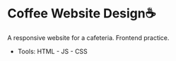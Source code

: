 # Coffee Website Design☕
A responsive website for a cafeteria. Frontend practice.
- Tools: HTML - JS - CSS 
